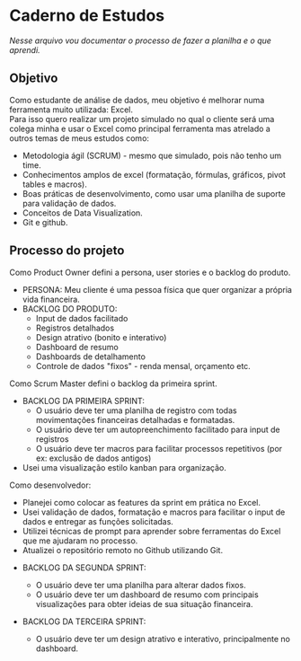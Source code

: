 # Caderno de Estudos
_Nesse arquivo vou documentar o processo de fazer a planilha e o que aprendi._

## Objetivo
Como estudante de análise de dados, meu objetivo é melhorar numa ferramenta muito utilizada: Excel.  
Para isso quero realizar um projeto simulado no qual o cliente será uma colega minha e usar o Excel como principal ferramenta mas atrelado a outros temas de meus estudos como:
* Metodologia ágil (SCRUM) - mesmo que simulado, pois não tenho um time.
* Conhecimentos amplos de excel (formatação, fórmulas, gráficos, pivot tables e macros).
* Boas práticas de desenvolvimento, como usar uma planilha de suporte para validação de dados.
* Conceitos de Data Visualization.
* Git e github.

## Processo do projeto
Como Product Owner defini a persona, user stories e o backlog do produto.
* PERSONA: Meu cliente é uma pessoa física que quer organizar a própria vida financeira.
* BACKLOG DO PRODUTO:
  * Input de dados facilitado
  * Registros detalhados
  * Design atrativo (bonito e interativo)
  * Dashboard de resumo
  * Dashboards de detalhamento
  * Controle de dados "fixos" - renda mensal, orçamento etc.

Como Scrum Master defini o backlog da primeira sprint.  
- BACKLOG DA PRIMEIRA SPRINT:
  - O usuário deve ter uma planilha de registro com todas movimentações financeiras detalhadas e formatadas.
  - O usuário deve ter um autopreenchimento facilitado para input de registros
  - O usuário deve ter macros para facilitar processos repetitivos (por ex: exclusão de dados antigos)
- Usei uma visualização estilo kanban para organização.

Como desenvolvedor:
* Planejei como colocar as features da sprint em prática no Excel. 
* Usei validação de dados, formatação e macros para facilitar o input de dados e entregar as funções solicitadas.
* Utilizei técnicas de prompt para aprender sobre ferramentas do Excel que me ajudaram no processo.
* Atualizei o repositório remoto no Github utilizando Git.

- BACKLOG DA SEGUNDA SPRINT:
  - O usuário deve ter uma planilha para alterar dados fixos.
  - O usuário deve ter um dashboard de resumo com principais visualizações para obter ideias de sua situação financeira.

- BACKLOG DA TERCEIRA SPRINT:
  - O usuário deve ter um design atrativo e interativo, principalmente no dashboard.

